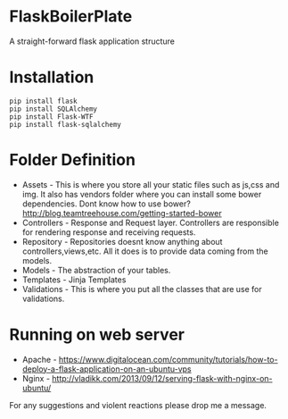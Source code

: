 FlaskBoilerPlate
================

A straight-forward flask application structure

# Installation

~~~
pip install flask
pip install SQLAlchemy
pip install Flask-WTF
pip install flask-sqlalchemy
~~~

# Folder Definition

* Assets - This is where you store all your static files such as js,css and img. It also has vendors folder where you can install some bower dependencies. Dont know how to use bower? http://blog.teamtreehouse.com/getting-started-bower
* Controllers - Response and Request layer. Controllers are responsible for rendering response and receiving requests.
* Repository - Repositories doesnt know anything about controllers,views,etc. All it does is to provide data coming from the models.
* Models - The abstraction of your tables.
* Templates - Jinja Templates
* Validations - This is where you put all the classes that are use for validations.

# Running on web server

* Apache - https://www.digitalocean.com/community/tutorials/how-to-deploy-a-flask-application-on-an-ubuntu-vps
* Nginx - http://vladikk.com/2013/09/12/serving-flask-with-nginx-on-ubuntu/





For any suggestions and violent reactions please drop me a message.
